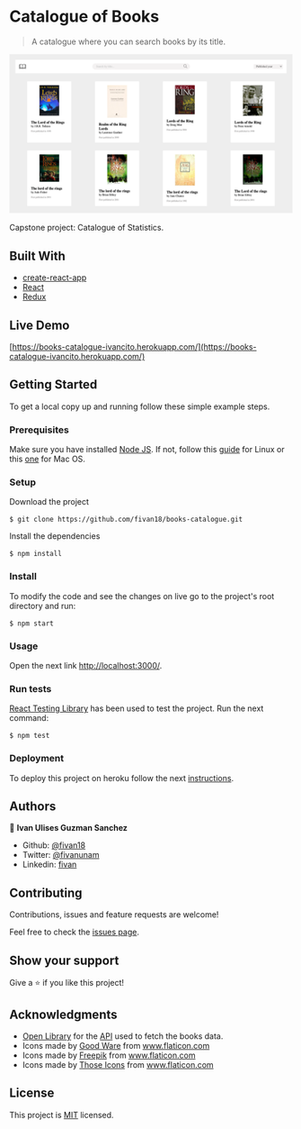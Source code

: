 # Catalogue of Books

> A catalogue where you can search books by its title. 

<p align="center">
    <img src="image.png">
</p>

Capstone project: Catalogue of Statistics.

## Built With

- [create-react-app](https://create-react-app.dev/)
- [React](https://reactjs.org/)
- [Redux](https://redux.js.org/)

## Live Demo

[https://books-catalogue-ivancito.herokuapp.com/](https://books-catalogue-ivancito.herokuapp.com/)


## Getting Started

To get a local copy up and running follow these simple example steps.

### Prerequisites

Make sure you have installed [Node JS](https://nodejs.org/en/). If not, follow this [guide](https://www.geeksforgeeks.org/installation-of-node-js-on-linux/) for Linux or this [one](https://treehouse.github.io/installation-guides/mac/node-mac.html) for Mac OS.

### Setup

Download the project

    $ git clone https://github.com/fivan18/books-catalogue.git

Install the dependencies

    $ npm install

### Install

To modify the code and see the changes on live go to the project's root directory and run:

    $ npm start

### Usage

Open the next link [http://localhost:3000/](http://localhost:3000/).

### Run tests

[React Testing Library](https://testing-library.com/docs/react-testing-library/intro/) has been used to test the project. Run the next command:

    $ npm test

### Deployment

To deploy this project on heroku follow the next [instructions](https://github.com/mars/create-react-app-buildpack).


## Authors

👤 **Ivan Ulises Guzman Sanchez**

- Github: [@fivan18](https://github.com/fivan18)
- Twitter: [@fivanunam](https://twitter.com/fivanunam)
- Linkedin: [fivan](https://www.linkedin.com/in/fivan)

## Contributing

Contributions, issues and feature requests are welcome!

Feel free to check the [issues page](https://github.com/fivan18/books-catalogue/issues).

## Show your support

Give a ⭐️ if you like this project!

## Acknowledgments
- [Open Library](https://openlibrary.org/) for the [API](https://openlibrary.org/developers/api) used to fetch the books data.
- Icons made by <a href="https://www.flaticon.com/authors/good-ware" title="Good Ware">Good Ware</a> from <a href="https://www.flaticon.com/" title="Flaticon">www.flaticon.com</a>
- Icons made by <a href="https://www.freepik.com" title="Freepik">Freepik</a> from <a href="https://www.flaticon.com/" title="Flaticon">www.flaticon.com</a>
- Icons made by <a href="https://www.flaticon.com/authors/those-icons" title="Those Icons">Those Icons</a> from <a href="https://www.flaticon.com/" title="Flaticon">www.flaticon.com</a>

## License

This project is [MIT](LICENSE) licensed.
